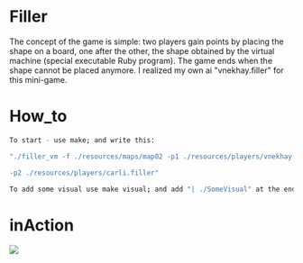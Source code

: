 # Filler
The concept of the game is simple: two players gain points by placing the shape on a board,
one after the other, the shape obtained by the virtual machine (special executable Ruby program).
The game ends when the shape cannot be placed anymore. I realized my own ai "vnekhay.filler" for this mini-game.
# How_to
``` bash
To start - use make; and write this:

"./filler_vm -f ./resources/maps/map02 -p1 ./resources/players/vnekhay.filler

-p2 ./resources/players/carli.filler"

To add some visual use make visual; and add "| ./SomeVisual" at the end.
```
# inAction
![](https://raw.githubusercontent.com/vnekhay/Filler/master/Filler_gifk.gif)
